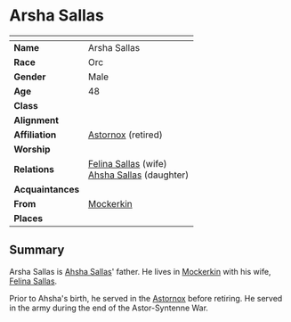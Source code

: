 # Arsha Sallas

| []() | |
| --- | --- |
| **Name** | Arsha Sallas |
| **Race** | Orc |
| **Gender** | Male |
| **Age** | 48 |
| **Class** | |
| **Alignment** | |
| **Affiliation** | [Astornox](../civilisations/kingdom-of-astor/organisations/astornox/README.md) (retired) |
| **Worship** | |
| **Relations** | [Felina Sallas](felina-sallas.md) (wife)<br />[Ahsha Sallas](ahsha-sallas.md) (daughter) |
| **Acquaintances** | |
| **From** | [Mockerkin](../places/towns/mockerkin.md) |
| **Places** | |

## Summary

Arsha Sallas is [Ahsha Sallas](ahsha-sallas.md)' father. He lives in [Mockerkin](../places/towns/mockerkin.md) with his wife, [Felina Sallas](felina-sallas.md).

Prior to Ahsha's birth, he served in the [Astornox](../civilisations/kingdom-of-astor/organisations/astornox/README.md) before retiring. He served in the army during the end of the Astor-Syntenne War.
